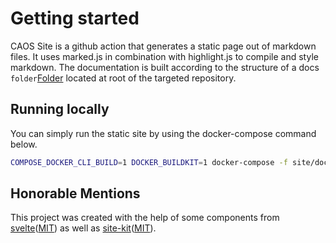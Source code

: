 # Getting started

CAOS Site is a github action that generates a static page out of markdown files. It uses marked.js in combination with highlight.js to compile and style markdown.
The documentation is built according to the structure of a docs `folder`[Folder](https://github.com/caos/site/tree/master/site/docs) located at root of the targeted repository.

## Running locally

You can simply run the static site by using the docker-compose command below.

```Bash
COMPOSE_DOCKER_CLI_BUILD=1 DOCKER_BUILDKIT=1 docker-compose -f site/docker-compose.yml up --build
```

## Honorable Mentions

This project was created with the help of some components from [svelte](https://github.com/sveltejs/svelte)([MIT](https://github.com/sveltejs/svelte/blob/master/LICENSE)) as well as [site-kit](https://github.com/sveltejs/site-kit)([MIT](https://github.com/sveltejs/site-kit/blob/master/LICENSE)).

